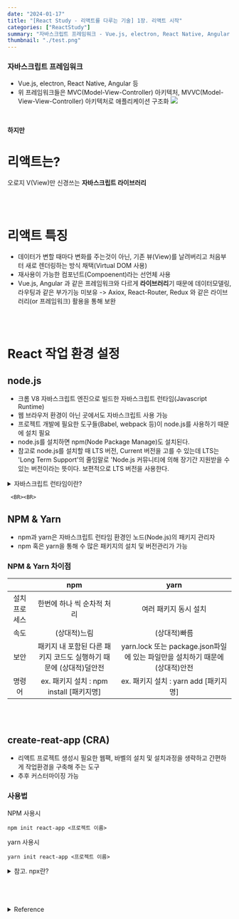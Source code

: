 ```yaml
---
date: "2024-01-17"
title: "[React Study - 리액트를 다루는 기술] 1장. 리액트 시작"
categories: ["ReactStudy"]
summary: "자바스크립트 프레임워크 - Vue.js, electron, React Native, Angular 등"
thumbnail: "./test.png"
---
```





### 자바스크립트 프레임워크
- Vue.js, electron, React Native, Angular 등
- 위 프레임워크들은 MVC(Model-View-Controller) 아키텍처, MVVC(Model-View-View-Controller) 아키텍처로 애플리케이션 구조화
  ![](https://velog.velcdn.com/images/dogmnil2007/post/6a8d73c5-8976-4af9-80a2-2eec5138c391/image.png)

<BR>

**하지만**

# 리액트는?
오로지 V(View)만 신경쓰는 **자바스크립트 라이브러리**
  
  <BR>
  <BR>

  # 리액트 특징
  - 데이터가 변할 때마다 변화를 주는것이 아닌, 기존 뷰(View)를 날려버리고 처음부터 새로 렌더링하는 방식 채택(Virtual DOM 사용)
 - 재사용이 가능한 컴포넌트(Compoenent)라는 선언체 사용
 - Vue.js, Angular 과 같은 프레임워크와 다르게 **라이브러리**기 때문에 데이터모델링, 라우팅과 같은 부가기능 미보유
-> Axiox, React-Router, Redux 와 같은 라이브러리(or 프레임워크) 활용을 통해 보완

<BR>
<BR>


# React 작업 환경 설정
## node.js
  - 크롬 V8 자바스크립트 엔진으로 빌드한 자바스크립트 런타임(Javascript Runtime)
  - 웹 브라우저 환경이 아닌 곳에서도 자바스크립트 사용 가능
  - 프로젝트 개발에 필요한 도구들(Babel, webpack 등)이 node.js를 사용하기 때문에 설치 필요 
  - node.js를 설치하면 npm(Node Package Manage)도 설치된다. 
  - 참고로 node.js를 설치할 때 LTS 버전, Current 버전을 고를 수 있는데 LTS는 'Long Term Support'의 줄임말로 'Node.js 커뮤니티에 의해 장기간 지원받을 수 있는 버전이라는 뜻이다. 보편적으로 LTS 버전을 사용한다. 
  
<details>

<summary>자바스크립트 런타임이란?</summary>

<div markdown="1">

 **런타임**
  프로그래밍 언어가 구동되는 환경을 의미
  
### 즉 자바스크립트가 구동되는 환경을 자바스크립트 런타임이라 한다. 
대표적으로 Browser(크롬, 사파리 등), node.js, react native, electron 등이 있다.

런타임 환경 및 브라우저마다 자바스크립트 엔진이 다른데 node.js, Chrome 브라우저의 경우 구글에서 만든 V8 엔진을 사용.

</div>

</details>
 
  
  
  
     <BR><BR>

       
       
       
## NPM & Yarn
 - npm과 yarn은 자바스크립트 런타임 환경인 노드(Node.js)의 패키지 관리자
 - npm 혹은 yarn을 통해 수 많은 패키지의 설치 및 버전관리가 가능
       
 ###  NPM & Yarn 차이점
 
|  | npm | yarn | 
| :---: | :---: | :---: | 
| 설치 프로세스 | 한번에 하나 씩 순차적 처리 | 여러 패키지 동시 설치  |
| 속도 | (상대적)느림 | (상대적)빠름  |
| 보안 | 패키지 내 포함된 다른 패키지 코드도 실행하기 때문에 (상대적)덜안전 |  yarn.lock 또는 package.json파일에 있는 파일만을 설치하기 때문에 (상대적)안전  |
| 명령어 | ex. 패키지 설치 : npm install [패키지명] | ex. 패키지 설치 : yarn add [패키지명]  |
       
       
 
<BR><BR>

## create-reat-app (CRA)
- 리액트 프로젝트 생성시 필요한 웹팩, 바벨의 설치 및 설치과정을 생략하고 간편하게 작업환경을 구축해 주는 도구
- 추후 커스터마이징 가능
### 사용법
NPM 사용시
```
npm init react-app <프로젝트 이름>
```
yarn 사용시
```
yarn init react-app <프로젝트 이름>
```

  

  
  
  <details>

<summary>참고. npx란?</summary>

<div markdown="1">

참고로 본인은
```
npx create-react-app <프로젝트 이름>
```
 이라는 명령어를 사용하는데 
  npx(node.js package eXecute)는 자바스크립트 패키지 관리 모듈로 node.js package를 실행할 때 사용하는 모듈이다.

명령줄에서 직접 로컬로 설치된 명령줄 도구를 실행할 수 있도록 npm에서 제공하는 명령어/툴이다.

Node.js 도구를 전역에 설치하지 않고도 실행할 수 있게 해준다.

즉 패키지를 설치하고 실행 → 이후 삭제

일회용 프로그램을 설치할 때 유용하다.

</div>

</details>
  
  

  
   <BR>
 <BR>
 <BR>
   <BR>
  <details>

<summary>Reference</summary>

<div markdown="1">

https://www.codeit.kr/tutorials/15/LTS%EC%9D%98-%EC%9D%98%EB%AF%B8

https://joshua1988.github.io/vue-camp/package-manager/npm-vs-yarn.html#yarn
</div>

</details>
  
  